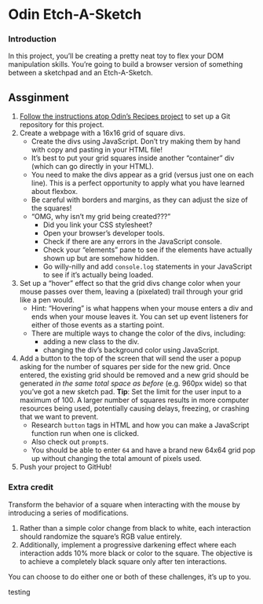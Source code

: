 # Odin Etch-A-Sketch

### Introduction
In this project, you’ll be creating a pretty neat toy to flex your DOM manipulation skills. You’re going to build a browser version of something between a sketchpad and an Etch-A-Sketch.

## Assginment
1. [Follow the instructions atop Odin’s Recipes project](https://www.theodinproject.com/lessons/foundations-recipes#setting-up-your-projects-github-repository) to set up a Git repository for this project.
2. Create a webpage with a 16x16 grid of square divs.
    * Create the divs using JavaScript. Don’t try making them by hand with copy and pasting in your HTML file!
    * It’s best to put your grid squares inside another “container” div (which can go directly in your HTML).
    * You need to make the divs appear as a grid (versus just one on each line). This is a perfect opportunity to apply what you have learned about flexbox.
    * Be careful with borders and margins, as they can adjust the size of the squares!
    * “OMG, why isn’t my grid being created???”
      * Did you link your CSS stylesheet?
      * Open your browser’s developer tools.
      * Check if there are any errors in the JavaScript console.
      * Check your “elements” pane to see if the elements have actually shown up but are somehow hidden.
      * Go willy-nilly and add <code>console.log</code> statements in your JavaScript to see if it’s actually being loaded.
3. Set up a “hover” effect so that the grid divs change color when your mouse passes over them, leaving a (pixelated) trail through your grid like a pen would.
    * Hint: “Hovering” is what happens when your mouse enters a div and ends when your mouse leaves it. You can set up event listeners for either of those events as a starting point.
    * There are multiple ways to change the color of the divs, including:
      * adding a new class to the div.
      * changing the div’s background color using JavaScript.
4. Add a button to the top of the screen that will send the user a popup asking for the number of squares per side for the new grid. Once entered, the existing grid should be removed and a new grid should be generated *in the same total space as before* (e.g. 960px wide) so that you’ve got a new sketch pad. **Tip**: Set the limit for the user input to a maximum of 100. A larger number of squares results in more computer resources being used, potentially causing delays, freezing, or crashing that we want to prevent.
   * Research <code>button</code> tags in HTML and how you can make a JavaScript function run when one is clicked.
   * Also check out <code>prompt</code>s.
   * You should be able to enter <code>64</code> and have a brand new 64x64 grid pop up without changing the total amount of pixels used.
5. Push your project to GitHub!

### Extra credit
Transform the behavior of a square when interacting with the mouse by introducing a series of modifications.
1. Rather than a simple color change from black to white, each interaction should randomize the square’s RGB value entirely.
2. Additionally, implement a progressive darkening effect where each interaction adds 10% more black or color to the square. The objective is to achieve a completely black square only after ten interactions.

You can choose to do either one or both of these challenges, it’s up to you.

testing